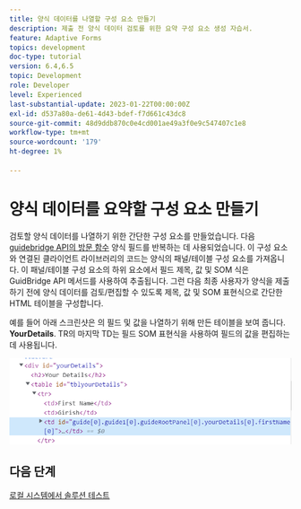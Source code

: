 ```yaml
---
title: 양식 데이터를 나열할 구성 요소 만들기
description: 제출 전 양식 데이터 검토를 위한 요약 구성 요소 생성 자습서.
feature: Adaptive Forms
topics: development
doc-type: tutorial
version: 6.4,6.5
topic: Development
role: Developer
level: Experienced
last-substantial-update: 2023-01-22T00:00:00Z
exl-id: d537a80a-de61-4d43-bdef-f7d661c43dc8
source-git-commit: 48d9ddb870c0e4cd001ae49a3f0e9c547407c1e8
workflow-type: tm+mt
source-wordcount: '179'
ht-degree: 1%

---
```


# 양식 데이터를 요약할 구성 요소 만들기

검토할 양식 데이터를 나열하기 위한 간단한 구성 요소를 만들었습니다. 다음 [guidebridge API의 방문 함수](https://developer.adobe.com/experience-manager/reference-materials/6-5/forms/javascript-api/GuideBridge.html?q=visit) 양식 필드를 반복하는 데 사용되었습니다. 이 구성 요소와 연결된 클라이언트 라이브러리의 코드는 양식의 패널/테이블 구성 요소를 가져옵니다. 이 패널/테이블 구성 요소의 하위 요소에서 필드 제목, 값 및 SOM 식은 GuidBridge API 메서드를 사용하여 추출됩니다. 그런 다음 최종 사용자가 양식을 제출하기 전에 양식 데이터를 검토/편집할 수 있도록 제목, 값 및 SOM 표현식으로 간단한 HTML 테이블을 구성합니다.

예를 들어 아래 스크린샷은 의 필드 및 값을 나열하기 위해 만든 테이블을 보여 줍니다. **YourDetails**. TR의 마지막 TD는 필드 SOM 표현식을 사용하여 필드의 값을 편집하는 데 사용됩니다.

![visit-func](assets/visit-function.png)

## 다음 단계

[로컬 시스템에서 솔루션 테스트](./deploy-on-your-system.md)
